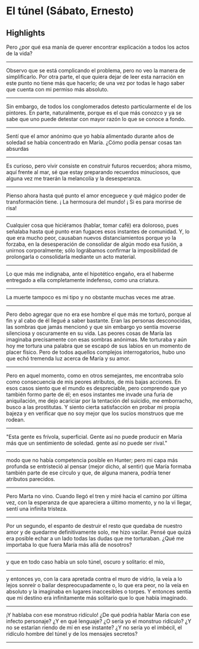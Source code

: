 # **El túnel (Sábato, Ernesto)**

## Highlights



 Pero ¿por qué esa manía de querer encontrar explicación a todos los actos de la vida?


---


 Observo que se está complicando el problema, pero no veo la manera de simplificarlo. Por otra parte, el que quiera dejar de leer esta narración en este punto no tiene más que hacerlo; de una vez por todas le hago saber que cuenta con mi permiso más absoluto.


---


 Sin embargo, de todos los conglomerados detesto particularmente el de los pintores. En parte, naturalmente, porque es el que más conozco y ya se sabe que uno puede detestar con mayor razón lo que se conoce a fondo.


---


 Sentí que el amor anónimo que yo había alimentado durante años de soledad se había concentrado en María. ¿Cómo podía pensar cosas tan absurdas


---


 Es curioso, pero vivir consiste en construir futuros recuerdos; ahora mismo, aquí frente al mar, sé que estay preparando recuerdos minuciosos, que alguna vez me traerán la melancolía y la desesperanza.


---


 Pienso ahora hasta qué punto el amor enceguece y qué mágico poder de transformación tiene. ¡ La hermosura del mundo! ¡ Si es para morirse de risa!


---


 Cualquier cosa que hiciéramos (hablar, tomar café) era doloroso, pues señalaba hasta qué punto eran fugaces esos instantes de comunidad. Y, lo que era mucho peor, causaban nuevos distanciamientos porque yo la forzaba, en la desesperación de consolidar de algún modo esa fusión, a unirnos corporalmente; sólo lográbamos confirmar la imposibilidad de prolongarla o consolidarla mediante un acto material.


---


 Lo que más me indignaba, ante el hipotético engaño, era el haberme entregado a ella completamente indefenso, como una criatura.


---


 La muerte tampoco es mi tipo y no obstante muchas veces me atrae.


---


 Pero debo agregar que no era ese hombre el que más me torturó, porque al fin y al cabo de él llegué a saber bastante. Eran las personas desconocidas, las sombras que jamás mencionó y que sin embargo yo sentía moverse silenciosa y oscuramente en su vida. Las peores cosas de María las imaginaba precisamente con esas sombras anónimas. Me torturaba y aún hoy me tortura una palabra que se escapó de sus labios en un momento de placer físico. Pero de todos aquellos complejos interrogatorios, hubo uno que echó tremenda luz acerca de María y su amor.


---


 Pero en aquel momento, como en otros semejantes, me encontraba solo como consecuencia de mis peores atributos, de mis bajas acciones. En esos casos siento que el mundo es despreciable, pero comprendo que yo también formo parte de él; en esos instantes me invade una furia de aniquilación, me dejo acariciar por la tentación del suicidio, me emborracho, busco a las prostitutas. Y siento cierta satisfacción en probar mi propia bajeza y en verificar que no soy mejor que los sucios monstruos que me rodean.


---


 "Esta gente es frívola, superficial. Gente así no puede producir en María más que un sentimiento de soledad. gente así no puede ser rival."


---


 modo que no había competencia posible en Hunter; pero mi capa más profunda se entristeció al pensar (mejor dicho, al sentir) que María formaba también parte de ese círculo y que, de alguna manera, podría tener atributos parecidos.


---


 Pero Marta no vino. Cuando llegó el tren y miré hacia el camino por última vez, con la esperanza de que apareciera a último momento, y no la vi llegar, sentí una infinita tristeza.


---


 Por un segundo, el espanto de destruir el resto que quedaba de nuestro amor y de quedarme definitivamente solo, me hizo vacilar. Pensé que quizá era posible echar a un lado todas las dudas que me torturaban. ¿Qué me importaba lo que fuera María más allá de nosotros?


---


 y que en todo caso había un solo túnel, oscuro y solitario: el mío,


---


 y entonces yo, con la cara apretada contra el muro de vidrio, la veía a lo lejos sonreír o bailar despreocupadamente o, lo que era peor, no la veía en absoluto y la imaginaba en lugares inaccesibles o torpes. Y entonces sentía que mi destino era infinitamente más solitario que lo que había imaginado.


---


 ¡Y hablaba con ese monstruo ridículo! ¿De qué podría hablar María con ese infecto personaje? ¿Y en qué lenguaje? ¿O sería yo el monstruo ridículo? ¿Y no se estarían riendo de mí en ese instante? ¿Y no sería yo el imbécil, el ridículo hombre del túnel y de los mensajes secretos?


---


